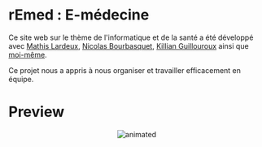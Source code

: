 # rEmed : E-médecine

Ce site web sur le thème de l'informatique et de la santé a été développé avec [Mathis Lardeux](https://github.com/mathislardeux), [Nicolas Bourbasquet](https://www.linkedin.com/in/nicolas-bourbasquet-906b541a7), [Killian Guillouroux](https://www.instagram.com/kiki_la_couille) ainsi que [moi-même](https://github.com/mauxnier).

Ce projet nous a appris à nous organiser et travailler efficacement en équipe.

# Preview

<p align="center">
    <img src="img/preview.gif" alt="animated" />
</p>
